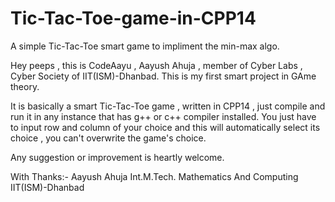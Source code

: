 # Tic-Tac-Toe-game-in-CPP14
A simple Tic-Tac-Toe smart game to impliment the min-max algo.

Hey peeps , this is CodeAayu , Aayush Ahuja , member of Cyber Labs , Cyber Society of IIT(ISM)-Dhanbad.
This is my first smart project in GAme theory.

It is basically a smart Tic-Tac-Toe game , written in CPP14 , just compile and run it in any instance
that has g++ or c++ compiler installed. You just have to input row and column of your choice and this 
will automatically select its choice , you can't overwrite the game's choice.

Any suggestion or improvement is heartly welcome.

With Thanks:-
Aayush Ahuja
Int.M.Tech. Mathematics And Computing
IIT(ISM)-Dhanbad
